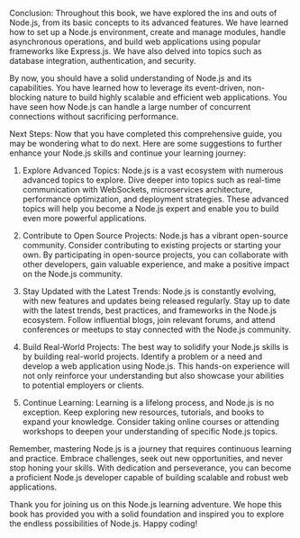 Conclusion:
Throughout this book, we have explored the ins and outs of Node.js, from its basic concepts to its advanced features. We have learned how to set up a Node.js environment, create and manage modules, handle asynchronous operations, and build web applications using popular frameworks like Express.js. We have also delved into topics such as database integration, authentication, and security.

By now, you should have a solid understanding of Node.js and its capabilities. You have learned how to leverage its event-driven, non-blocking nature to build highly scalable and efficient web applications. You have seen how Node.js can handle a large number of concurrent connections without sacrificing performance.

Next Steps:
Now that you have completed this comprehensive guide, you may be wondering what to do next. Here are some suggestions to further enhance your Node.js skills and continue your learning journey:

1. Explore Advanced Topics: Node.js is a vast ecosystem with numerous advanced topics to explore. Dive deeper into topics such as real-time communication with WebSockets, microservices architecture, performance optimization, and deployment strategies. These advanced topics will help you become a Node.js expert and enable you to build even more powerful applications.

2. Contribute to Open Source Projects: Node.js has a vibrant open-source community. Consider contributing to existing projects or starting your own. By participating in open-source projects, you can collaborate with other developers, gain valuable experience, and make a positive impact on the Node.js community.

3. Stay Updated with the Latest Trends: Node.js is constantly evolving, with new features and updates being released regularly. Stay up to date with the latest trends, best practices, and frameworks in the Node.js ecosystem. Follow influential blogs, join relevant forums, and attend conferences or meetups to stay connected with the Node.js community.

4. Build Real-World Projects: The best way to solidify your Node.js skills is by building real-world projects. Identify a problem or a need and develop a web application using Node.js. This hands-on experience will not only reinforce your understanding but also showcase your abilities to potential employers or clients.

5. Continue Learning: Learning is a lifelong process, and Node.js is no exception. Keep exploring new resources, tutorials, and books to expand your knowledge. Consider taking online courses or attending workshops to deepen your understanding of specific Node.js topics.

Remember, mastering Node.js is a journey that requires continuous learning and practice. Embrace challenges, seek out new opportunities, and never stop honing your skills. With dedication and perseverance, you can become a proficient Node.js developer capable of building scalable and robust web applications.

Thank you for joining us on this Node.js learning adventure. We hope this book has provided you with a solid foundation and inspired you to explore the endless possibilities of Node.js. Happy coding!